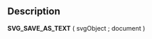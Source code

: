 ﻿<!-- SVG_SAVE_AS_TEXT ( svgObject ; pathname ) -> svgObject (Text) -> pathname (Text)-->## Description **SVG\_SAVE\_AS\_TEXT** ( svgObject ; document ) 